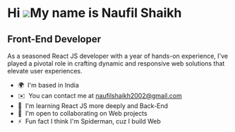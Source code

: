 Hi ![](https://user-images.githubusercontent.com/18350557/176309783-0785949b-9127-417c-8b55-ab5a4333674e.gif)My name is Naufil Shaikh
=====================================================================================================================================

Front-End Developer
-------------------

As a seasoned React JS developer with a year of hands-on experience, I've played a pivotal role in crafting dynamic and responsive web solutions that elevate user experiences.

*   🌍  I'm based in India
*   ✉️  You can contact me at [naufilshaikh2002@gmail.com](mailto:naufilshaikh2002@gmail.com)
*   🧠  I'm learning React JS more deeply and Back-End
*   🤝  I'm open to collaborating on Web projects
*   ⚡  Fun fact I think I'm Spiderman, cuz I build Web
